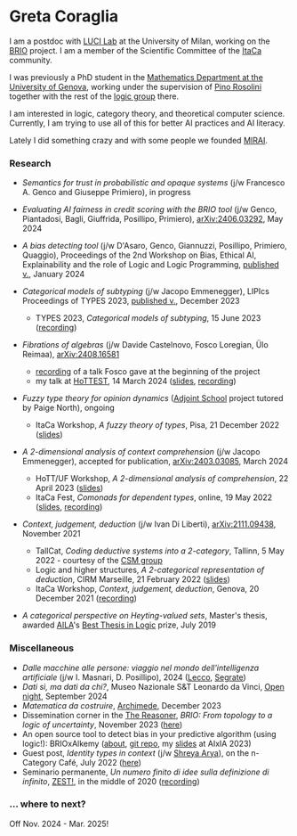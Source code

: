 # Greta Coraglia

I am a postdoc with [LUCI Lab](https://luci.unimi.it/) at the University of Milan, working on the [BRIO](https://sites.unimi.it/brio/) project. I am a member of the Scientific Committee of the [ItaCa](https://progetto-itaca.github.io/) community.

I was previously a PhD student in the [Mathematics Department at the University of Genova](https://www2.dima.unige.it/), working under the supervision of [Pino Rosolini](https://www.dima.unige.it/~rosolini/) together with the rest of the [logic group](http://logic.dima.unige.it/) there.

I am interested in logic, category theory, and theoretical computer science. Currently, I am trying to use all of this for better AI practices and AI literacy.

Lately I did something crazy and with some people we founded [MIRAI](https://mirai.systems/).

### Research

- _Semantics for trust in probabilistic and opaque systems_ (j/w Francesco A. Genco and Giuseppe Primiero), in progress

- _Evaluating AI fairness in credit scoring with the BRIO tool_ (j/w Genco, Piantadosi, Bagli, Giuffrida, Posillipo, Primiero), [arXiv:2406.03292](https://arxiv.org/abs/2406.03292), May 2024

- _A bias detecting tool_ (j/w D'Asaro, Genco, Giannuzzi, Posillipo, Primiero, Quaggio), Proceedings of the 2nd Workshop on Bias, Ethical AI, Explainability and the role of Logic and Logic Programming, [published v.](https://ceur-ws.org/Vol-3615/paper4.pdf), January 2024

- _Categorical models of subtyping_ (j/w Jacopo Emmenegger), LIPIcs Proceedings of TYPES 2023, [published v.](https://drops.dagstuhl.de/entities/document/10.4230/LIPIcs.TYPES.2023.3), December 2023
    - TYPES 2023, _Categorical models of subtyping_, 15 June 2023 ([recording](https://media.upv.es/#/portal/video/cbd0b3a0-3567-11ee-8317-3dc1d7f6252c))

- _Fibrations of algebras_ (j/w Davide Castelnovo, Fosco Loregian, Ülo Reimaa), [arXiv:2408.16581](https://arxiv.org/abs/2408.16581)
    - [recording](https://youtu.be/Z1SIYpMWWLU?t=2957) of a talk Fosco gave at the beginning of the project
    - my talk at [HoTTEST](https://www.math.uwo.ca/faculty/kapulkin/seminars/hottest.html), 14 March 2024 ([slides](docs/coraglia_fibalg_nobreaks.pdf), [recording](https://www.youtube.com/watch?v=vUj0pqbLYqQ))

- _Fuzzy type theory for opinion dynamics_ ([Adjoint School](https://adjointschool.com/2022.html) project tutored by Paige North), ongoing
    - ItaCa Workshop, _A fuzzy theory of types_, Pisa, 21 December 2022 ([slides](\docs/itacaws2022_coraglia_handout.pdf))

- _A 2-dimensional analysis of context comprehension_ (j/w Jacopo Emmenegger), accepted for publication, [arXiv:2403.03085](https://arxiv.org/abs/2403.03085), March 2024
    - HoTT/UF Workshop, _A 2-dimensional analysis of comprehension_, 22 April 2023 ([slides](\docs/hottuf23-coraglia.pdf))
    - ItaCa Fest, _Comonads for dependent types_, online, 19 May 2022 ([slides](docs/coraglia_itacafest2022.pdf), [recording](https://www.youtube.com/watch?v=MZiqte09Tpw))

- _Context, judgement, deduction_ (j/w Ivan Di Liberti), [arXiv:2111.09438](https://arxiv.org/abs/2111.09438), November 2021
    - TallCat, _Coding deductive systems into a 2-category_, Tallinn, 5 May 2022 - courtesy of the [CSM group](https://compose.ioc.ee/)
    - Logic and higher structures, _A 2-categorical representation of deduction_, CIRM Marseille, 21 February 2022 ([slides](docs/coraglia_li2022.pdf))
    - ItaCa Workshop, _Context, judgement, deduction_, Genova, 20 December 2021 ([recording](https://www.youtube.com/watch?v=lfm8HH5gLyU&t=15s))

- _A categorical perspective on Heyting-valued sets_, Master's thesis, awarded [AILA](https://www.ailalogica.it/)'s [Best Thesis in Logic](https://www.ailalogica.it/premi/premio-32/) prize, July 2019

### Miscellaneous

-  _Dalle macchine alle persone: viaggio nel mondo dell'intelligenza artificiale_ (j/w I. Masnari, D. Posillipo), 2024 ([Lecco](https://leccotourism.it/dalle-macchine-alle-persone-viaggio-nel-mondo-dellintelligenza-artificiale/), [Segrate](https://storymaps.arcgis.com/stories/61af5f9b96584f22ae35213f0e551728))
- _Dati sì, ma dati da chi?_, Museo Nazionale S&T Leonardo da Vinci, [Open night](https://www.museoscienza.org/it/offerta/open-night), September 2024
- _Matematica da costruire_, [Archimede](https://riviste.mondadorieducation.it/archimede/rivista/#num-4-2023), December 2023
- Dissemination corner in the [The Reasoner](http://thereasoner.org/), _BRIO: From topology to a logic of uncertainty_, November 2023 ([here](\docs/TheReasoner-176.pdf))
- An open source tool to detect bias in your predictive algorithm (using logic!): BRIOxAlkemy ([about](https://sites.unimi.it/brio/brio-x-alkemy/), [git repo](https://github.com/DLBD-Department/BRIO_x_Alkemy), my [slides](\docs/coraglia-BEWARE2unbreak.pdf) at AIxIA 2023)
- Guest post, _Identity types in context_ (j/w [Shreya Arya](https://shreyaarya.github.io/minimal/)), on the n-Category Café, July 2022 ([here](https://golem.ph.utexas.edu/category/2022/07/identity_types_in_context.html))
- Seminario permanente, _Un numero finito di idee sulla definizione di infinito_, [ZEST!](https://www.facebook.com/ZEST.sapere.aude/), in the middle of 2020 ([recording](https://www.youtube.com/watch?v=JAulXUkkTXQ))


### ... where to next?

Off Nov. 2024 - Mar. 2025!